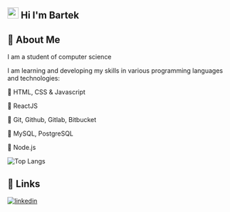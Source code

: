 ## <img src="https://media.giphy.com/media/hvRJCLFzcasrR4ia7z/giphy.gif" height="25px" width="25px"> Hi I'm Bartek

## 🚀 About Me
I am a student of computer science

I am learning and developing my skills in various programming languages and technologies:

🔹 HTML, CSS & Javascript

🔹 ReactJS

🔹 Git, Github, Gitlab, Bitbucket

🔹 MySQL, PostgreSQL

🔹 Node.js

![Top Langs](https://github-readme-stats.vercel.app/api/top-langs/?username=bartek33642&size_weight=0.5&count_weight=0.5)
## 🔗 Links

[![linkedin](https://img.shields.io/badge/linkedin-0A66C2?style=for-the-badge&logo=linkedin&logoColor=white)](https://www.linkedin.com/in/bartlomiej-cich)

